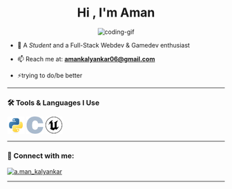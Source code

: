 <h1 align="center">Hi , I'm Aman </h1>
<p align="center">
  <img src="https://cdn.dribbble.com/users/1162077/screenshots/3848914/programmer.gif" width="300" alt="coding-gif"/>
</p>

- 🌱 A *Student* and a Full-Stack Webdev & Gamedev enthusiast
  
- 📫 Reach me at: **amankalyankar06@gmail.com**  
- ⚡trying to do/be better
---

### 🛠️ Tools & Languages I Use

<p>
  <img src="https://raw.githubusercontent.com/devicons/devicon/master/icons/python/python-original.svg" alt="Python" width="40" height="40"/>
  <img src="https://raw.githubusercontent.com/devicons/devicon/master/icons/c/c-original.svg" alt="C" width="40" height="40"/>
  <img src="https://raw.githubusercontent.com/devicons/devicon/master/icons/unrealengine/unrealengine-original.svg" alt="Unreal Engine" width="40" height="40"/>


</p>

---

### 📲 Connect with me:

<a href="https://instagram.com/a.man_kalyankar" target="blank">
  <img align="center" src="https://raw.githubusercontent.com/rahuldkjain/github-profile-readme-generator/master/src/images/icons/Social/instagram.svg" alt="a.man_kalyankar" height="30" width="40" />
</a>

---


